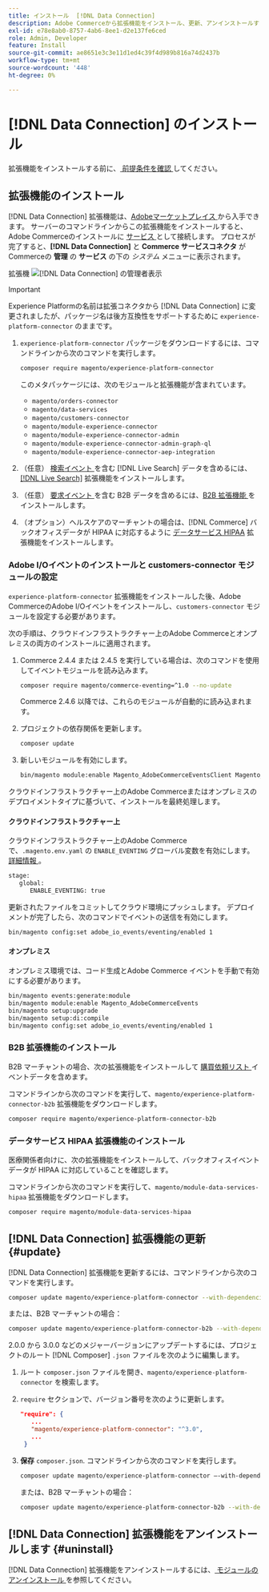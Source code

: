 ```yaml
---
title: インストール  [!DNL Data Connection]
description: Adobe Commerceから拡張機能をインストール、更新、アンインストールす  [!DNL Data Connection]  方法について説明します。
exl-id: e78e8ab0-8757-4ab6-8ee1-d2e137fe6ced
role: Admin, Developer
feature: Install
source-git-commit: ae8651e3c3e11d1ed4c39f4d989b816a74d2437b
workflow-type: tm+mt
source-wordcount: '448'
ht-degree: 0%

---
```


# [!DNL Data Connection] のインストール

拡張機能をインストールする前に、[ 前提条件を確認 ](overview.md#prereqs) してください。

## 拡張機能のインストール

[!DNL Data Connection] 拡張機能は、[Adobeマーケットプレイス ](https://commercemarketplace.adobe.com/magento-experience-platform-connector.html) から入手できます。 サーバーのコマンドラインからこの拡張機能をインストールすると、Adobe Commerceのインストールに [ サービス ](../landing/saas.md) として接続します。 プロセスが完了すると、**[!DNL Data Connection]** と **Commerce サービスコネクタ** がCommerceの **管理** の **サービス** の下の _システム_ メニューに表示されます。

拡張機 ![[!DNL Data Connection] の管理者表示 ](assets/epc-adminui.png)

>[!IMPORTANT]
>
>Experience Platformの名前は拡張コネクタから [!DNL Data Connection] に変更されましたが、パッケージ名は後方互換性をサポートするために `experience-platform-connector` のままです。

1. `experience-platform-connector` パッケージをダウンロードするには、コマンドラインから次のコマンドを実行します。

   ```bash
   composer require magento/experience-platform-connector
   ```

   このメタパッケージには、次のモジュールと拡張機能が含まれています。

   - `magento/orders-connector`
   - `magento/data-services`
   - `magento/customers-connector`
   - `magento/module-experience-connector`
   - `magento/module-experience-connector-admin`
   - `magento/module-experience-connector-admin-graph-ql`
   - `magento/module-experience-connector-aep-integration`

1. （任意） [ 検索イベント ](events.md#search-events) を含む [!DNL Live Search] データを含めるには、[[!DNL Live Search]](../live-search/install.md) 拡張機能をインストールします。

1. （任意） [ 要求イベント ](events.md#b2b-events) を含む B2B データを含めるには、[B2B 拡張機能 ](#install-the-b2b-extension) をインストールします。

1. （オプション）ヘルスケアのマーチャントの場合は、[!DNL Commerce] バックオフィスデータが HIPAA に対応するように [ データサービス HIPAA](#install-the-data-services-hipaa-extension) 拡張機能をインストールします。

### Adobe I/Oイベントのインストールと customers-connector モジュールの設定

`experience-platform-connector` 拡張機能をインストールした後、Adobe CommerceのAdobe I/Oイベントをインストールし、`customers-connector` モジュールを設定する必要があります。

次の手順は、クラウドインフラストラクチャー上のAdobe Commerceとオンプレミスの両方のインストールに適用されます。

1. Commerce 2.4.4 または 2.4.5 を実行している場合は、次のコマンドを使用してイベントモジュールを読み込みます。

   ```bash
   composer require magento/commerce-eventing=^1.0 --no-update
   ```

   Commerce 2.4.6 以降では、これらのモジュールが自動的に読み込まれます。

1. プロジェクトの依存関係を更新します。

   ```bash
   composer update
   ```

1. 新しいモジュールを有効にします。

   ```bash
   bin/magento module:enable Magento_AdobeCommerceEventsClient Magento_AdobeCommerceEventsGenerator Magento_AdobeIoEventsClient Magento_AdobeCommerceOutOfProcessExtensibility
   ```

クラウドインフラストラクチャー上のAdobe Commerceまたはオンプレミスのデプロイメントタイプに基づいて、インストールを最終処理します。

#### クラウドインフラストラクチャー上

クラウドインフラストラクチャー上のAdobe Commerceで、`.magento.env.yaml` の `ENABLE_EVENTING` グローバル変数を有効にします。 [ 詳細情報 ](https://experienceleague.adobe.com/docs/commerce-cloud-service/user-guide/configure/env/stage/variables-global.html#enable_eventing)。

```bash
stage:
   global:
      ENABLE_EVENTING: true
```

更新されたファイルをコミットしてクラウド環境にプッシュします。 デプロイメントが完了したら、次のコマンドでイベントの送信を有効にします。

```bash
bin/magento config:set adobe_io_events/eventing/enabled 1
```

#### オンプレミス

オンプレミス環境では、コード生成とAdobe Commerce イベントを手動で有効にする必要があります。

```bash
bin/magento events:generate:module
bin/magento module:enable Magento_AdobeCommerceEvents
bin/magento setup:upgrade
bin/magento setup:di:compile
bin/magento config:set adobe_io_events/eventing/enabled 1
```

### B2B 拡張機能のインストール

B2B マーチャントの場合、次の拡張機能をインストールして [ 購買依頼リスト ](events.md#b2b-events) イベントデータを含めます。

コマンドラインから次のコマンドを実行して、`magento/experience-platform-connector-b2b` 拡張機能をダウンロードします。

```bash
composer require magento/experience-platform-connector-b2b
```

### データサービス HIPAA 拡張機能のインストール

医療関係者向けに、次の拡張機能をインストールして、バックオフィスイベントデータが HIPAA に対応していることを確認します。

コマンドラインから次のコマンドを実行して、`magento/module-data-services-hipaa` 拡張機能をダウンロードします。

```bash
composer require magento/module-data-services-hipaa
```

## [!DNL Data Connection] 拡張機能の更新 {#update}

[!DNL Data Connection] 拡張機能を更新するには、コマンドラインから次のコマンドを実行します。

```bash
composer update magento/experience-platform-connector --with-dependencies
```

または、B2B マーチャントの場合：

```bash
composer update magento/experience-platform-connector-b2b --with-dependencies
```

2.0.0 から 3.0.0 などのメジャーバージョンにアップデートするには、プロジェクトのルート [!DNL Composer] `.json` ファイルを次のように編集します。

1. ルート `composer.json` ファイルを開き、`magento/experience-platform-connector` を検索します。

1. `require` セクションで、バージョン番号を次のように更新します。

   ```json
   "require": {
      ...
      "magento/experience-platform-connector": "^3.0",
      ...
    }
   ```

1. **保存** `composer.json`. コマンドラインから次のコマンドを実行します。

   ```bash
   composer update magento/experience-platform-connector –-with-dependencies
   ```

   または、B2B マーチャントの場合：

   ```bash
   composer update magento/experience-platform-connector-b2b --with-dependencies
   ```

## [!DNL Data Connection] 拡張機能をアンインストールします {#uninstall}

[!DNL Data Connection] 拡張機能をアンインストールするには、[ モジュールのアンインストール ](https://experienceleague.adobe.com/docs/commerce-operations/installation-guide/tutorials/uninstall-modules.html) を参照してください。
